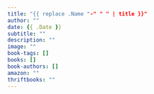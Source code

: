 ```yaml
---
title: "{{ replace .Name "-" " " | title }}"
author: ""
date: {{ .Date }}
subtitle: ""
description: ""
image: ""
book-tags: []
books: []
book-authors: []
amazon: ""
thriftbooks: ""
---
```


